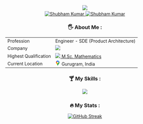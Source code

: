 <div align="center">
<div id="header" align="center">
  <img src="https://media.giphy.com/media/RbDKaczqWovIugyJmW/giphy.gif" width="200"/>
</div>

<div id="badges" align="center">
  <a href="https://www.linkedin.com/in/schwiftycold/">
    <img src="https://img.shields.io/badge/LinkedIn-blue?style=for-the-badge&logo=linkedin&logoColor=white" alt="Shubham Kumar"/>
  </a>
  <a href="https://twitter.com/SchwiftyCold">
    <img src="https://img.shields.io/badge/Twitter-blue?style=for-the-badge&logo=linkedin&logoColor=white" alt="Shubham Kumar"/>
  </a>
</div>

  ### 🖐️ About Me :
  <table>
    <tr>
      <td>Profession</td>
      <td>Engineer - SDE (Product Architecture)</td>
    </tr>
    <tr>
      <td>Company</td>
      <td><a href="https://www.greyorange.com/"><img src="https://cdn.blume.vc/blume/media/images/startups/greyorange/logo/GreyOrange-Robotics.f1670267315.png" width="100"/></a></td>
    </tr>
    <tr>
      <td>Highest Qualification</td>
      <td><a href="https://www.bits-pilani.ac.in/"> <img src="https://upload.wikimedia.org/wikipedia/en/thumb/d/d3/BITS_Pilani-Logo.svg/200px-BITS_Pilani-Logo.svg.png" width="16"/> M.Sc. Mathematics</a></td>
    </tr>
    <tr>
      <td>Current Location</td>
      <td><img src="https://raw.githubusercontent.com/github/explore/6ba838f619f5cf462102ea190d7a154970220c3c/topics/google-maps/google-maps.png" width="16"/> Gurugram, India</td>
    </tr>
  </table>
  
  
  ### 🍸 My Skills :
  
  <p align="center">
    <img src="https://skillicons.dev/icons?i=git,kubernetes,docker,c,cpp,vim,angular,ansible,arduino,aws,bash,bootstrap,css,eclipse,elixir,express,figma,firebase,flask,gcp,github,githubactions,gradle,heroku,html,idea,java,js,jenkins,linux,md,matlab,maven,mongodb,mysql,nextjs,nginx,nodejs,php,postgres,py,pytorch,raspberrypi,react,redis,redux,regex,solidity,spring,selenium,tensorflow,ts,vscode" />
  </p>
  
  ### :fire: My Stats :

  [![GitHub Streak](https://github-readme-streak-stats.herokuapp.com?user=UnresolvedCold&theme=dark)](https://git.io/streak-stats)

<!--
  ![Leetcode Stats](https://leetcode.card.workers.dev/SchwiftyCold?theme=dark&font=baloo&extension=activity)
  -->
<!--   [![Top Langs](https://github-readme-stats.vercel.app/api/top-langs/?username=UnresolvedCold&layout=compact&theme=vision-friendly-dark)](https://github.com/anuraghazra/github-readme-stats) -->
  
</div>
